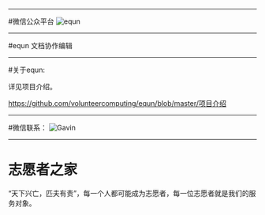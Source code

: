 
------

#微信公众平台
<img src="http://1.equn.sinaapp.com/mp.equn.jpg" alt="equn"/>

------
#equn 文档协作编辑

------

#关于equn:

详见项目介绍。

https://github.com/volunteercomputing/equn/blob/master/项目介绍

------

#微信联系：
<img src="http://1.equn.sinaapp.com/%E9%BB%84%E5%B8%B8%E6%96%87.png" alt="Gavin"/>

------

志愿者之家
======
“天下兴亡，匹夫有责”，每一个人都可能成为志愿者，每一位志愿者就是我们的服务对象。
